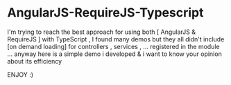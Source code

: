 # AngularJS-RequireJS-Typescript

I'm trying to reach the best approach for using both [ AngularJS & RequireJS ] with TypeScript ,
I found many demos but they all didn't include [on demand loading] for controllers , services , ... registered in the module ...
anyway here is a simple demo i developed & i want to know your opinion about its efficiency

ENJOY :)
